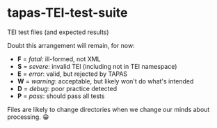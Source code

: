 # tapas-TEI-test-suite
TEI test files (and expected results)


Doubt this arrangement will remain, for now:

* **F** = _fatal_: ill-formed, not XML
* **S** = _severe_: invalid TEI (including not in TEI namespace)
* **E** = _error_: valid, but rejected by TAPAS
* **W** = _warning_: acceptable, but likely won't do what's intended
* **D** = _debug_: poor practice detected
* **P** = _pass_: should pass all tests

Files are likely to change directories when we change our minds about
processing. :grin:
